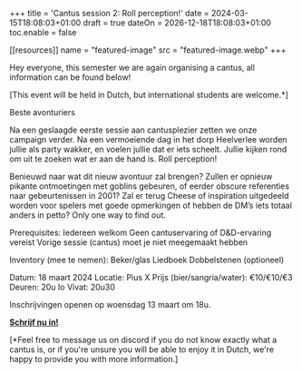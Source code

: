 +++
title = 'Cantus session 2: Roll perception!'
date = 2024-03-15T18:08:03+01:00
draft = true
dateOn = 2026-12-18T18:08:03+01:00
toc.enable = false

[[resources]]
name = "featured-image"
src = "featured-image.webp"
+++

Hey everyone, this semester we are again organising a cantus, all information can be found below!

[This event will be held in Dutch, but international students are welcome.*]

Beste avonturiers

Na een geslaagde eerste sessie aan cantusplezier zetten we onze campaign verder. Na een vermoeiende dag in het dorp Heelverlee worden jullie als party wakker, en voelen jullie dat er iets scheelt. Jullie kijken rond om uit te zoeken wat er aan de hand is. Roll perception!

Benieuwd naar wat dit nieuw avontuur zal brengen? Zullen er opnieuw pikante ontmoetingen met goblins gebeuren, of eerder obscure referenties naar gebeurtenissen in 2001? Zal er terug Cheese of inspiration uitgedeeld worden voor spelers met goede opmerkingen of hebben de DM’s iets totaal anders in petto? Only one way to find out.

Prerequisites:
Iedereen welkom
Geen cantuservaring of D&D-ervaring vereist
Vorige sessie (cantus) moet je niet meegemaakt hebben

Inventory (mee te nemen):
Beker/glas
Liedboek
Dobbelstenen (optioneel)

Datum: 18 maart 2024
Locatie: Pius X
Prijs (bier/sangria/water): €10/€10/€3
Deuren: 20u
Io Vivat: 20u30

Inschrijvingen openen op woensdag 13 maart om 18u.

[**Schrijf nu in!**](https://forms.gle/ui9fPPTCkV5sxyp88)

[*Feel free to message us on discord if you do not know exactly what a cantus is, or if you're unsure you will be able to enjoy it in Dutch, we're happy to provide you with more information.] 
